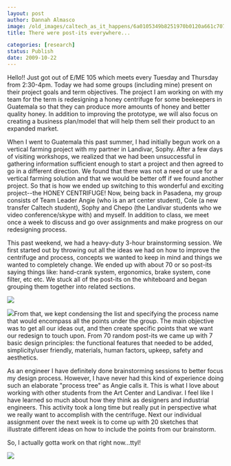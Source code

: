 ```yaml
---
layout: post
author: Dannah Almasco
image: /old_images/caltech_as_it_happens/6a0105349b8251970b0120a661c707970c.jpg
title: There were post-its everywhere...

categories: [research]
status: Publish
date: 2009-10-22
---
```



Hello!!
Just got out of E/ME 105 which meets every Tuesday and Thursday from 2:30-4pm. Today we had some groups (including mine) present on their project goals and term objectives. 
The project I am working on with my team for the term is redesigning a honey centrifuge for some beekeepers in Guatemala so that they can produce more amounts of honey and better quality honey. In addition to improving the prototype, we will also focus on creating a business plan/model that will help them sell their product to an expanded market.

When I went to Guatemala this past summer, I had initially begun work on a vertical farming project with my partner in Landivar, Sophy. After a few days of visiting workshops, we realized that we had been unsuccessful in gathering information sufficient enough to start a project and then agreed to go in a different direction. We found that there was not a need or use for a vertical farming solution and that we would be better off if we found another project. So that is how we ended up switching to this wonderful and exciting project--the HONEY CENTRIFUGE!
Now, being back in Pasadena, my group consists of Team Leader Angie (who is an art center student), Cole (a new transfer Caltech student), Sophy and Chepo (the Landivar students who we video conference/skype with) and myself. In addition to class, we meet once a week to discuss and go over assignments and make progress on our redesigning process.

This past weekend, we had a heavy-duty 3-hour brainstorming session. We first started out by throwing out all the ideas we had on how to improve the centrifuge and process, concepts we wanted to keep in mind and things we wanted to completely change. We ended up with about 70 or so post-its saying things like: hand-crank system, ergonomics, brake system, cone filter, etc etc. We stuck all of the post-its on the whiteboard and began grouping them together into related sections.


![](/old_images/caltech_as_it_happens/6a0105349b8251970b0120a661c736970c.jpg)

![](/old_images/caltech_as_it_happens/6a0105349b8251970b0120a60b4469970b.jpg)From that, we kept condensing the list and specifying the process name that would encompass all the points under the group. The main objective was to get all our ideas out, and then create specific points that we want our redesign to touch upon. From 70 random post-its we came up with 7 basic design principles: the functional features that needed to be added, simplicity/user friendly, materials, human factors, upkeep, safety and aesthetics.

As an engineer I have definitely done brainstorming sessions to better focus my design process. However, I have never had this kind of experience doing such an elaborate "process tree" as Angie calls it. This is what I love about working with other students from the Art Center and Landivar. I feel like I have learned so much about how they think as designers and industrial engineers. This activity took a long time but really put in perspective what we really want to accomplish with the centrifuge. Next our individual assignment over the next week is to come up with 20 sketches that illustrate different ideas on how to include the points from our brainstorm.

So, I actually gotta work on that right now...ttyl!


![](/old_images/caltech_as_it_happens/6a0105349b8251970b0120a60b4952970b.jpg)
